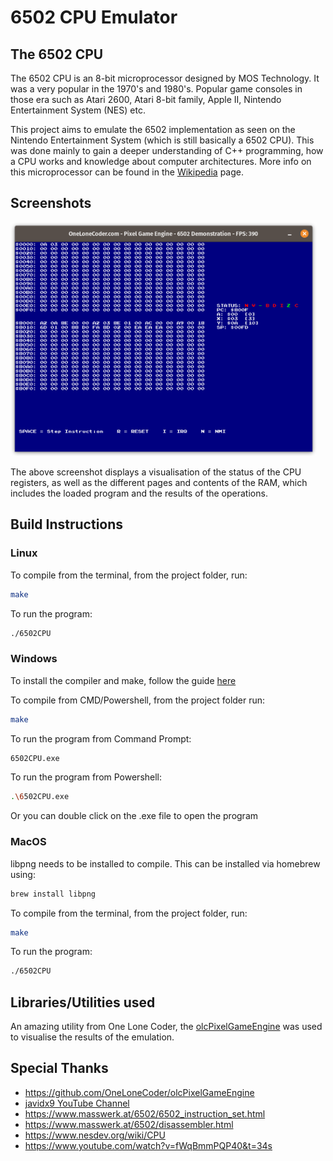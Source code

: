# 6502 CPU Emulator

## The 6502 CPU

The 6502 CPU is an 8-bit microprocessor designed by MOS Technology. It was a very popular in the 1970's and 1980's. Popular game consoles in those era such as Atari 2600, Atari 8-bit family, Apple II, Nintendo Entertainment System (NES) etc.

This project aims to emulate the 6502 implementation as seen on the Nintendo Entertainment System (which is still basically a 6502 CPU). This was done mainly to gain a deeper understanding of C++ programming, how a CPU works and knowledge about computer architectures. More info on this microprocessor can be found in the [Wikipedia](https://en.wikipedia.org/wiki/MOS_Technology_6502) page.

## Screenshots

<img src="..screenshots/../screenshots/demo.png" width="490">

The above screenshot displays a visualisation of the status of the CPU registers, as well as the different pages and contents of the RAM, which includes the loaded program and the results of the operations.

## Build Instructions

### Linux

To compile from the terminal, from the project folder, run:
```bash
make
```
To run the program:
```bash
./6502CPU
```

### Windows

To install the compiler and make, follow the guide [here](https://code.visualstudio.com/docs/cpp/config-mingw)

To compile from CMD/Powershell, from the project folder run:
```bash
make
```
To run the program from Command Prompt:
```bash
6502CPU.exe
```
To run the program from Powershell:
```bash
.\6502CPU.exe
```
Or you can double click on the .exe file to open the program

### MacOS

libpng needs to be installed to compile. This can be installed via homebrew using:

```bash
brew install libpng
```

To compile from the terminal, from the project folder, run:
```bash
make
```
To run the program:
```bash
./6502CPU
```

## Libraries/Utilities used

An amazing utility from One Lone Coder, the [olcPixelGameEngine](https://github.com/OneLoneCoder/olcPixelGameEngine) was used to visualise the results of the emulation.

## Special Thanks

- https://github.com/OneLoneCoder/olcPixelGameEngine
- [javidx9 YouTube Channel](https://www.youtube.com/c/javidx9)
- https://www.masswerk.at/6502/6502_instruction_set.html
- https://www.masswerk.at/6502/disassembler.html
- https://www.nesdev.org/wiki/CPU
- https://www.youtube.com/watch?v=fWqBmmPQP40&t=34s
